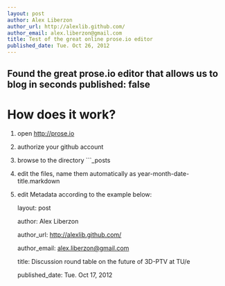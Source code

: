 ```yaml
---
layout: post
author: Alex Liberzon
author_url: http://alexlib.github.com/
author_email: alex.liberzon@gmail.com
title: Test of the great online prose.io editor
published_date: Tue. Oct 26, 2012
---
```



Found the great prose.io editor that allows us to blog in seconds
published: false
---

# How does it work?

1. open http://prose.io
2. authorize your github account
3. browse to the directory ```_posts
4. edit the files, name them automatically as year-month-date-title.markdown
5. edit Metadata according to the example below:

    
	layout: post
    
    author: Alex Liberzon
    
    author_url: http://alexlib.github.com/
    
    author_email: alex.liberzon@gmail.com
    
    title: Discussion round table on the future of 3D-PTV at TU/e
    
    published_date: Tue. Oct 17, 2012
    
 